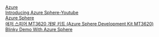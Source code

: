 [Azure](https://azure.microsoft.com/ko-kr/) <br>
[Introducing Azure Sphere-Youtube](https://youtu.be/wJgCzaiRz9w) <br>
[Azure Sphere](https://youtu.be/KXThR9RUNvw) <br>
[애저 스피어 MT3620 개발 키트 (Azure Sphere Development Kit MT3620)](https://smartstore.naver.com/sangsangfarm/products/4361823938) <br>
[Blinky Demo With Azure Sphere](https://youtu.be/DoY1dgdPOfI) <br>

